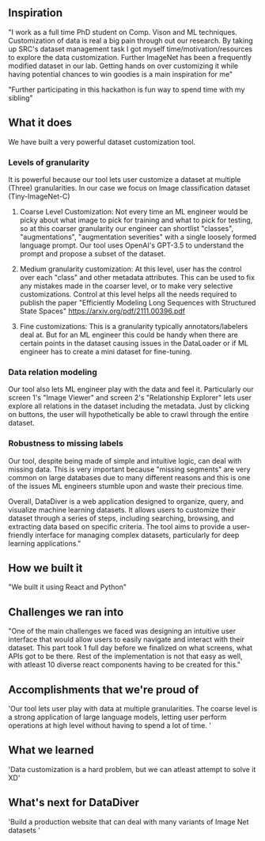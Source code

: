 ## Inspiration
"I work as a full time PhD student on Comp. Vison and ML techniques. Customization of data is real a big pain through out our research. By taking up SRC's dataset management task I got myself time/motivation/resources to explore the data customization. Further ImageNet has been a frequently modified dataset in our lab. Getting hands on over customizing it while having potential chances to win goodies is a main inspiration for me" 

"Further participating in this hackathon is fun way to spend time with my sibling"

## What it does


We have built a very powerful dataset customization tool. 

### Levels of granularity
It is powerful because our tool lets user customize a dataset at multiple (Three) granularities. In our case we focus on Image classification dataset (Tiny-ImageNet-C)
1. Coarse Level Customization: Not every time an ML engineer would be picky about what image to pick for training and  what to pick for testing, so at this coarser granularity our engineer can shortlist "classes", "augmentations", "augmentation severities" with a single loosely formed language prompt. Our tool uses OpenAI's GPT-3.5 to understand the prompt and propose a subset of the dataset.

2. Medium granularity customization: At this level, user has the control over each "class" and other metadata attributes. This can be used to fix any mistakes made in the coarser level, or to make very selective customizations. Control at this level helps all the needs required to publish the paper "Efficiently Modeling Long Sequences with Structured State Spaces" <https://arxiv.org/pdf/2111.00396.pdf>

3. Fine customizations: This is a granularity typically annotators/labelers deal at. But for an ML engineer this could be handy when there are certain points in the dataset causing issues in the DataLoader or if ML engineer has to create a mini dataset for fine-tuning.

### Data relation modeling
Our tool also lets ML engineer  play with the data and feel it. Particularly our screen 1's "Image Viewer" and screen 2's "Relationship Explorer" lets user explore all relations in the dataset including the metadata. Just by clicking on buttons, the user will hypothetically be able to crawl through the entire dataset. 

### Robustness to missing labels
Our tool, despite being made of simple and intuitive logic, can deal with missing data. This is very important because "missing segments" are very common on large databases due to many different reasons and this is one of the issues ML engineers stumble upon and waste their precious time.

Overall, DataDiver is a web application designed to organize, query, and visualize machine learning datasets. It allows users to customize their dataset through a series of steps, including searching, browsing, and extracting data based on specific criteria. The tool aims to provide a user-friendly interface for managing complex datasets, particularly for deep learning applications."

## How we built it
"We built it using React and Python"

## Challenges we ran into
"One of the main challenges we faced was designing an intuitive user interface that would allow users to easily navigate and interact with their dataset. This part took 1 full day before we finalized on what screens, what APIs got to be there. Rest of the implementation is not that easy as well, with atleast 10 diverse react components having to be created for this."

## Accomplishments that we're proud of
'Our tool lets user play with data at multiple granularities. The coarse level is a strong application of large language models, letting user perform operations at high level without having to spend a lot of time.  '

## What we learned
'Data customization is a hard problem, but we can atleast attempt to solve it XD'

## What's next for DataDiver
'Build a production website that can deal with many variants of Image Net datasets '
